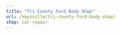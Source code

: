 ```yaml
---
title: "Tri-County Ford Body Shop"
url: /keysville/tri-county-ford-body-shop/
shop: car repair
---
```

